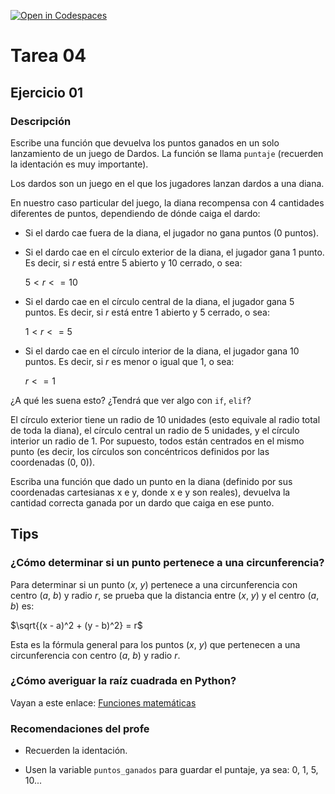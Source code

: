 [![Open in Codespaces](https://classroom.github.com/assets/launch-codespace-f4981d0f882b2a3f0472912d15f9806d57e124e0fc890972558857b51b24a6f9.svg)](https://classroom.github.com/open-in-codespaces?assignment_repo_id=10417323)
# Tarea 04

## Ejercicio 01

### Descripción

Escribe una función que devuelva los puntos ganados en un solo lanzamiento de un juego de Dardos. La función se llama `puntaje` (recuerden la identación es muy importante).

Los dardos son un juego en el que los jugadores lanzan dardos a una diana.

En nuestro caso particular del juego, la diana recompensa con 4 cantidades diferentes de puntos, dependiendo de dónde caiga el dardo:

- Si el dardo cae fuera de la diana, el jugador no gana puntos (0 puntos).
- Si el dardo cae en el círculo exterior de la diana, el jugador gana 1 punto. Es decir, si $r$ está entre 5 abierto y 10 cerrado, o sea: 

    $5 < r <= 10$
- Si el dardo cae en el círculo central de la diana, el jugador gana 5 puntos. Es decir, si $r$ está entre 1 abierto y 5 cerrado, o sea: 

    $1 < r <= 5$
- Si el dardo cae en el círculo interior de la diana, el jugador gana 10 puntos. Es decir, si $r$ es menor o igual que 1, o sea: 

    $r <= 1$

¿A qué les suena esto? ¿Tendrá que ver algo con `if`, `elif`?

El círculo exterior tiene un radio de 10 unidades (esto equivale al radio total de toda la diana), el círculo central un radio de 5 unidades, y el círculo interior un radio de 1. Por supuesto, todos están centrados en el mismo punto (es decir, los círculos son concéntricos definidos por las coordenadas (0, 0)).

Escriba una función que dado un punto en la diana (definido por sus coordenadas cartesianas x e y, donde x e y son reales), devuelva la cantidad correcta ganada por un dardo que caiga en ese punto.

## Tips

### ¿Cómo determinar si un punto pertenece a una circunferencia?

Para determinar si un punto ($x$, $y$) pertenece a una circunferencia con centro ($a$, $b$) y radio $r$, se prueba que la distancia entre ($x$, $y$) y el centro ($a$, $b$) es:

$\sqrt{(x - a)^2 + (y - b)^2} = r$

Esta es la fórmula general para los puntos ($x$, $y$) que pertenecen a una circunferencia con centro ($a$, $b$) y radio $r$.

### ¿Cómo averiguar la raíz cuadrada en Python?

Vayan a este enlace: [Funciones matemáticas](https://docs.python.org/es/3/library/math.html#math.sqrt)


### Recomendaciones del profe

- Recuerden la identación.

- Usen la variable `puntos_ganados` para guardar el puntaje, ya sea: 0, 1, 5, 10...
